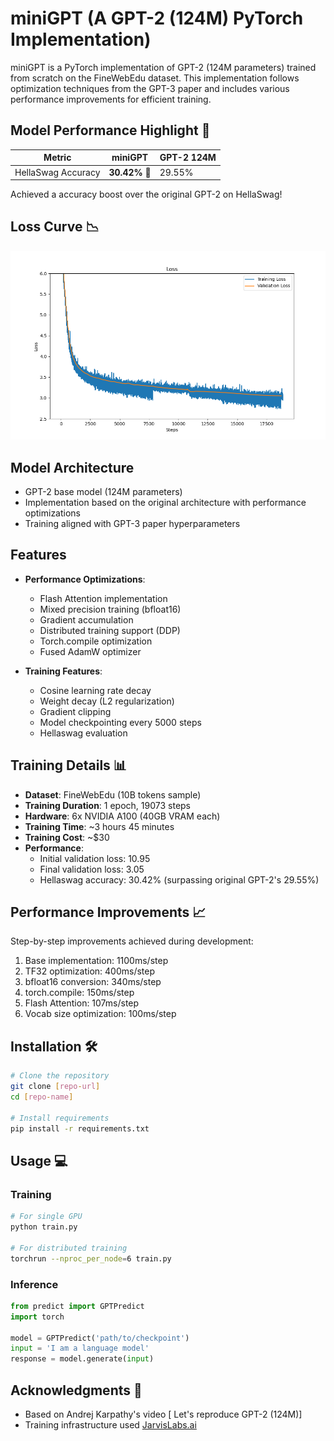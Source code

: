 # miniGPT (A GPT-2 (124M) PyTorch Implementation)

miniGPT is a PyTorch implementation of GPT-2 (124M parameters) trained from scratch on the FineWebEdu dataset. This implementation follows optimization techniques from the GPT-3 paper and includes various performance improvements for efficient training.


## Model Performance Highlight 🚀
| Metric   | **miniGPT** | GPT-2 124M |
|----------|---------------|----------------|
| HellaSwag Accuracy | **30.42%** 🎯 | 29.55% |


Achieved a accuracy boost over the original GPT-2 on HellaSwag!

## Loss Curve 📉
![Training Loss](assets/loss_curve.png)



## Model Architecture 

- GPT-2 base model (124M parameters)
- Implementation based on the original architecture with performance optimizations
- Training aligned with GPT-3 paper hyperparameters

## Features 

- **Performance Optimizations**:
  - Flash Attention implementation
  - Mixed precision training (bfloat16)
  - Gradient accumulation
  - Distributed training support (DDP)
  - Torch.compile optimization
  - Fused AdamW optimizer
  
- **Training Features**:
  - Cosine learning rate decay
  - Weight decay (L2 regularization)
  - Gradient clipping
  - Model checkpointing every 5000 steps
  - Hellaswag evaluation

## Training Details 📊

- **Dataset**: FineWebEdu (10B tokens sample)
- **Training Duration**: 1 epoch, 19073 steps
- **Hardware**: 6x NVIDIA A100 (40GB VRAM each)
- **Training Time**: ~3 hours 45 minutes
- **Training Cost**: ~$30 
- **Performance**:
  - Initial validation loss: 10.95
  - Final validation loss: 3.05
  - Hellaswag accuracy: 30.42% (surpassing original GPT-2's 29.55%)

## Performance Improvements 📈

Step-by-step improvements achieved during development:
1. Base implementation: 1100ms/step
2. TF32 optimization: 400ms/step
3. bfloat16 conversion: 340ms/step
4. torch.compile: 150ms/step
5. Flash Attention: 107ms/step
6. Vocab size optimization: 100ms/step

## Installation 🛠️

```bash
# Clone the repository
git clone [repo-url]
cd [repo-name]

# Install requirements
pip install -r requirements.txt
```

## Usage 💻

### Training

```bash
# For single GPU
python train.py

# For distributed training
torchrun --nproc_per_node=6 train.py
```

### Inference

```python
from predict import GPTPredict
import torch

model = GPTPredict('path/to/checkpoint')
input = 'I am a language model'
response = model.generate(input)
```

## Acknowledgments 🙏

- Based on Andrej Karpathy's video [ Let's reproduce GPT-2 (124M)]
- Training infrastructure used [JarvisLabs.ai](https://jarvislabs.ai/)

